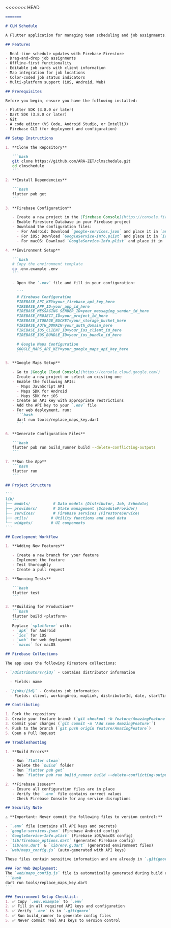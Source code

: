 <<<<<<< HEAD

````markdown
=======

# CLM Schedule

A Flutter application for managing team scheduling and job assignments. This app provides a drag-and-drop interface for managing jobs and distributors, with real-time updates and offline support using Firebase.

## Features

- Real-time schedule updates with Firebase Firestore
- Drag-and-drop job assignments
- Offline-first functionality
- Editable job cards with client information
- Map integration for job locations
- Color-coded job status indicators
- Multi-platform support (iOS, Android, Web)

## Prerequisites

Before you begin, ensure you have the following installed:

- Flutter SDK (3.8.0 or later)
- Dart SDK (3.8.0 or later)
- Git
- A code editor (VS Code, Android Studio, or IntelliJ)
- Firebase CLI (for deployment and configuration)

## Setup Instructions

1. **Clone the Repository**

   ```bash
   git clone https://github.com/ARA-ZET/clmschedule.git
   cd clmschedule
   ```

2. **Install Dependencies**

   ```bash
   flutter pub get
   ```

3. **Firebase Configuration**

   - Create a new project in the [Firebase Console](https://console.firebase.google.com/)
   - Enable Firestore Database in your Firebase project
   - Download the configuration files:
     - For Android: Download `google-services.json` and place it in `android/app/`
     - For iOS: Download `GoogleService-Info.plist` and place it in `ios/Runner/`
     - For macOS: Download `GoogleService-Info.plist` and place it in `macos/Runner/`

4. **Environment Setup**

   ```bash
   # Copy the environment template
   cp .env.example .env
   ```

   - Open the `.env` file and fill in your configuration:

     ```
     # Firebase Configuration
     FIREBASE_API_KEY=your_firebase_api_key_here
     FIREBASE_APP_ID=your_app_id_here
     FIREBASE_MESSAGING_SENDER_ID=your_messaging_sender_id_here
     FIREBASE_PROJECT_ID=your_project_id_here
     FIREBASE_STORAGE_BUCKET=your_storage_bucket_here
     FIREBASE_AUTH_DOMAIN=your_auth_domain_here
     FIREBASE_IOS_CLIENT_ID=your_ios_client_id_here
     FIREBASE_IOS_BUNDLE_ID=your_ios_bundle_id_here

     # Google Maps Configuration
     GOOGLE_MAPS_API_KEY=your_google_maps_api_key_here
     ```

5. **Google Maps Setup**

   - Go to [Google Cloud Console](https://console.cloud.google.com/)
   - Create a new project or select an existing one
   - Enable the following APIs:
     - Maps JavaScript API
     - Maps SDK for Android
     - Maps SDK for iOS
   - Create an API key with appropriate restrictions
   - Add the API key to your `.env` file
   - For web deployment, run:
     ```bash
     dart run tools/replace_maps_key.dart
     ```

6. **Generate Configuration Files**

   ```bash
   flutter pub run build_runner build --delete-conflicting-outputs
   ```

7. **Run the App**
   ```bash
   flutter run
   ```

## Project Structure

```
lib/
├── models/          # Data models (Distributor, Job, Schedule)
├── providers/       # State management (ScheduleProvider)
├── services/        # Firebase services (FirestoreService)
├── utils/          # Utility functions and seed data
└── widgets/        # UI components
```

## Development Workflow

1. **Adding New Features**

   - Create a new branch for your feature
   - Implement the feature
   - Test thoroughly
   - Create a pull request

2. **Running Tests**

   ```bash
   flutter test
   ```

3. **Building for Production**
   ```bash
   flutter build <platform>
   ```
   Replace `<platform>` with:
   - `apk` for Android
   - `ios` for iOS
   - `web` for web deployment
   - `macos` for macOS

## Firebase Collections

The app uses the following Firestore collections:

- `/distributors/{id}` - Contains distributor information

  - Fields: name

- `/jobs/{id}` - Contains job information
  - Fields: client, workingArea, mapLink, distributorId, date, startTime, endTime, status

## Contributing

1. Fork the repository
2. Create your feature branch (`git checkout -b feature/AmazingFeature`)
3. Commit your changes (`git commit -m 'Add some AmazingFeature'`)
4. Push to the branch (`git push origin feature/AmazingFeature`)
5. Open a Pull Request

## Troubleshooting

1. **Build Errors**

   - Run `flutter clean`
   - Delete the `build` folder
   - Run `flutter pub get`
   - Run `flutter pub run build_runner build --delete-conflicting-outputs`

2. **Firebase Issues**
   - Ensure all configuration files are in place
   - Verify the `.env` file contains correct values
   - Check Firebase Console for any service disruptions

## Security Note

⚠️ **Important: Never commit the following files to version control:**

- `.env` file (contains all API keys and secrets)
- `google-services.json` (Firebase Android config)
- `GoogleService-Info.plist` (Firebase iOS/macOS config)
- `lib/firebase_options.dart` (generated Firebase config)
- `lib/env.dart` & `lib/env.g.dart` (generated environment files)
- `web/maps_config.js` (auto-generated with API keys)

These files contain sensitive information and are already in `.gitignore`. 

### For Web Deployment:
The `web/maps_config.js` file is automatically generated during build using the `GOOGLE_MAPS_API_KEY` from your `.env` file. Before building for web, run:
```bash
dart run tools/replace_maps_key.dart
```

### Environment Setup Checklist:
1. ✅ Copy `.env.example` to `.env`
2. ✅ Fill in all required API keys and configuration
3. ✅ Verify `.env` is in `.gitignore`
4. ✅ Run build_runner to generate config files
5. ✅ Never commit real API keys to version control
````
